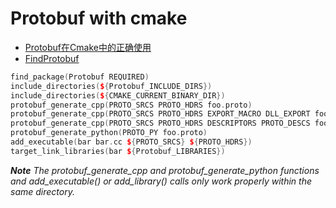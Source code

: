 # Protobuf with cmake

* [Protobuf在Cmake中的正确使用](https://oldpan.me/archives/protobuf-cmake-right-usage)
* [FindProtobuf](https://cmake.org/cmake/help/latest/module/FindProtobuf.html)

```cpp
find_package(Protobuf REQUIRED)
include_directories(${Protobuf_INCLUDE_DIRS})
include_directories(${CMAKE_CURRENT_BINARY_DIR})
protobuf_generate_cpp(PROTO_SRCS PROTO_HDRS foo.proto)
protobuf_generate_cpp(PROTO_SRCS PROTO_HDRS EXPORT_MACRO DLL_EXPORT foo.proto)
protobuf_generate_cpp(PROTO_SRCS PROTO_HDRS DESCRIPTORS PROTO_DESCS foo.proto)
protobuf_generate_python(PROTO_PY foo.proto)
add_executable(bar bar.cc ${PROTO_SRCS} ${PROTO_HDRS})
target_link_libraries(bar ${Protobuf_LIBRARIES})
```

***Note** The protobuf_generate_cpp and protobuf_generate_python functions and add_executable() or add_library() calls only work properly within the same directory.*